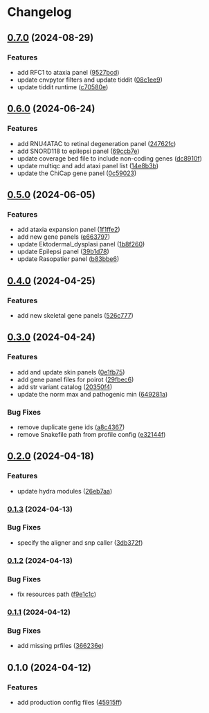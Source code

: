 # Changelog

## [0.7.0](https://www.github.com/clinical-genomics-uppsala/poirot_config/compare/v0.6.0...v0.7.0) (2024-08-29)


### Features

* add RFC1 to ataxia panel ([9527bcd](https://www.github.com/clinical-genomics-uppsala/poirot_config/commit/9527bcdef87258afd3803502eb42036699369c30))
* update cnvpytor filters and update tiddit ([08c1ee9](https://www.github.com/clinical-genomics-uppsala/poirot_config/commit/08c1ee92ae2201b41f47e321e49df7562e23a566))
* update tiddit runtime ([c70580e](https://www.github.com/clinical-genomics-uppsala/poirot_config/commit/c70580e00269cf8c5c61d673a904570d384ed29b))

## [0.6.0](https://www.github.com/clinical-genomics-uppsala/poirot_config/compare/v0.5.0...v0.6.0) (2024-06-24)


### Features

* add RNU4ATAC to retinal degeneration panel ([24762fc](https://www.github.com/clinical-genomics-uppsala/poirot_config/commit/24762fcee106d6b52f1f5a71cc5c50b19030077c))
* add SNORD118 to epilepsi panel ([69ccb7e](https://www.github.com/clinical-genomics-uppsala/poirot_config/commit/69ccb7e6ce1e752de88575306ae0f442bce007fd))
* update coverage bed file to include non-coding genes ([dc8910f](https://www.github.com/clinical-genomics-uppsala/poirot_config/commit/dc8910fba1f716276606ee2b2d9d57d15e1f6722))
* update multiqc and add ataxi panel list ([14e8b3b](https://www.github.com/clinical-genomics-uppsala/poirot_config/commit/14e8b3b53a8631370f966b3b0b8c52420520c90b))
* update the ChiCap gene panel ([0c59023](https://www.github.com/clinical-genomics-uppsala/poirot_config/commit/0c59023e93951ed72a3f8d93d5d8d97dfc628bef))

## [0.5.0](https://www.github.com/clinical-genomics-uppsala/poirot_config/compare/v0.4.0...v0.5.0) (2024-06-05)


### Features

* add ataxia expansion panel ([1f1ffe2](https://www.github.com/clinical-genomics-uppsala/poirot_config/commit/1f1ffe2d3e20c1ab0590c516ac95af200a72dcfd))
* add new gene panels ([e663797](https://www.github.com/clinical-genomics-uppsala/poirot_config/commit/e6637974d325bb0b17903804f00529d841409158))
* update Ektodermal_dysplasi panel ([1b8f260](https://www.github.com/clinical-genomics-uppsala/poirot_config/commit/1b8f2608619fcccf8b4c0eedd3b6be6d92f4559c))
* update Epilepsi panel ([39b1d78](https://www.github.com/clinical-genomics-uppsala/poirot_config/commit/39b1d7819b6b389200baa3a1502889763cc15e8a))
* update Rasopatier panel ([b83bbe6](https://www.github.com/clinical-genomics-uppsala/poirot_config/commit/b83bbe61951708295a0e062fbbd8920188d5f247))

## [0.4.0](https://www.github.com/clinical-genomics-uppsala/poirot_config/compare/v0.3.0...v0.4.0) (2024-04-25)


### Features

* add new skeletal gene panels ([526c777](https://www.github.com/clinical-genomics-uppsala/poirot_config/commit/526c777da5ec87447da7b3e91660b83f0e1f798c))

## [0.3.0](https://www.github.com/clinical-genomics-uppsala/poirot_config/compare/v0.2.0...v0.3.0) (2024-04-24)


### Features

* add and update skin panels ([0e1fb75](https://www.github.com/clinical-genomics-uppsala/poirot_config/commit/0e1fb75353c19db51d102a1943c6ebfe59a9cd44))
* add gene panel files for poirot ([29fbec6](https://www.github.com/clinical-genomics-uppsala/poirot_config/commit/29fbec65d6bc88489d4271598680f3abbf7f9cc8))
* add str variant catalog ([20350f4](https://www.github.com/clinical-genomics-uppsala/poirot_config/commit/20350f4e43747cbba35924ec126710df2240d93f))
* update the norm max and pathogenic min ([649281a](https://www.github.com/clinical-genomics-uppsala/poirot_config/commit/649281aadb532708059cae4a69f84443d4c7d820))


### Bug Fixes

* remove duplicate gene ids ([a8c4367](https://www.github.com/clinical-genomics-uppsala/poirot_config/commit/a8c43671bdc5df580d59ca4269ed755ecf58a421))
* remove Snakefile path from profile config ([e32144f](https://www.github.com/clinical-genomics-uppsala/poirot_config/commit/e32144f48fd7d33ef239dcc789b68cba97d81bbe))

## [0.2.0](https://www.github.com/clinical-genomics-uppsala/poirot_config/compare/v0.1.3...v0.2.0) (2024-04-18)


### Features

* update hydra modules ([26eb7aa](https://www.github.com/clinical-genomics-uppsala/poirot_config/commit/26eb7aaf2076e51d5cf7fcc9e8a240c5f3cdb09a))

### [0.1.3](https://www.github.com/clinical-genomics-uppsala/poirot_config/compare/v0.1.2...v0.1.3) (2024-04-13)


### Bug Fixes

* specify the aligner and snp caller ([3db372f](https://www.github.com/clinical-genomics-uppsala/poirot_config/commit/3db372fd030e8655b82ecd160ac24679c580f7a8))

### [0.1.2](https://www.github.com/clinical-genomics-uppsala/poirot_config/compare/v0.1.1...v0.1.2) (2024-04-13)


### Bug Fixes

* fix resources path ([f9e1c1c](https://www.github.com/clinical-genomics-uppsala/poirot_config/commit/f9e1c1cb8931fa87cc397522a79e457c38590281))

### [0.1.1](https://www.github.com/clinical-genomics-uppsala/poirot_config/compare/v0.1.0...v0.1.1) (2024-04-12)


### Bug Fixes

* add missing prfiles ([366236e](https://www.github.com/clinical-genomics-uppsala/poirot_config/commit/366236edec2cb0f8cb97b840fcc8345f113f806b))

## 0.1.0 (2024-04-12)


### Features

* add production config files ([45915ff](https://www.github.com/clinical-genomics-uppsala/poirot_config/commit/45915ffd7f1fffb750c61041395770948dbaafe2))
